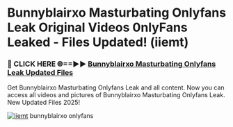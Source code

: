 # Bunnyblairxo Masturbating Onlyfans Leak Original Videos 0nlyFans Leaked - Files Updated! (iiemt)

<h3>🔴 CLICK HERE 🌐==►► <a href="https://tinyurl.com/2wckxsce" rel="nofollow">Bunnyblairxo Masturbating Onlyfans Leak Updated Files</a></h3>

Get Bunnyblairxo Masturbating Onlyfans Leak and all content. Now you can access all videos and pictures of Bunnyblairxo Masturbating Onlyfans Leak. New Updated Files 2025!

[![iiemt](https://i.imgur.com/AFduVYN.gif)](https://tinyurl.com/2wckxsce)
bunnyblairxo onlyfans